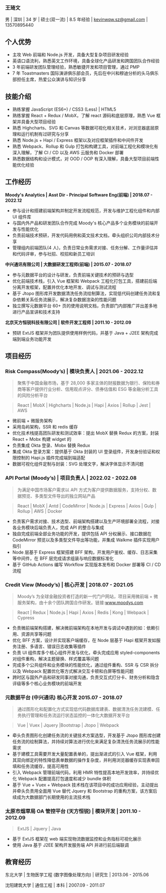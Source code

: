 ### **王琦文**

男 | 深圳 | 34 岁 | 硕士(双一流) | 8.5 年经验 | kevinwqw.sz@gmail.com | 13570895440

## **个人优势**

-   主攻 Web 前端和 Node.js 开发，具备大型复杂项目研发经验
-   英语口语流利，熟悉英文工作环境，具备全球化产品研发和跨国团队合作经验
-   3 年前端研发团队管理经验，熟悉敏捷开发和项目管理，通过 PMP
-   7 年 Toastmasters 国际演讲俱乐部会员，先后在中兴和穆迪分析的头马俱乐部担任主席，热爱公众演讲与知识分享

## **技能介绍**

-   熟练掌握 JavaScript (ES6+) / CSS3 (Less) | HTML5
-   熟练掌握 React + Redux / MobX，了解 react 源码和底层原理，熟悉 Vue 框架并具备大型项目经验
-   熟悉 Highcharts、SVG 和 Canvas 等数据可视化相关技术，对浏览器底层原理和运行机制有过研究与分享
-   熟悉 Node.js + Hapi / Express 框架以及对应框架插件和中间件开发
-   熟悉 Webpack、Rollup 和 Gulp 打包和构建工具，对前端工程化和模块化有深入理解，了解 CI / CD 以及 AWS 云服务和 Docker 部署
-   熟悉数据结构和设计模式，对 OOD / OOP 有深入理解，具备大型项目前端性能优化经验

## **工作经历**

**Moody's Analytics | Asst Dir - Principal Software Eng(前端) | 2018.07 - 2022.12**

-   参与设计和搭建前端架构并制定开发流程规范，开发与维护工程化组件和内部 UI 组件库
-   与国内外产品和研发团队合作完成 Moody's 核心产品多个业务模块的前端开发与性能优化
-   负责前端技术预研，开发代码用例和英文技术文档，牵头组织公司内部技术分享
-   管理组内前端团队(4 人)，负责日常业务需求对接、任务分解、工作量评估并和代码评审，参与社招、校招和新员工培训

**中兴通讯有限公司 | 大数据研发工程师(前端) | 2015.07 - 2018.07**

-   参与元数据平台的设计与研发，负责前端关键技术的预研与选型
-   优化前端技术栈，引入 Vue 框架和 Webpack 工程化打包工具，搭建前后端分离开发框架，配置并优化本地开发、调试与测试流程
-   基于 Jtopo 图形库开发数据清洗任务流绘制算法，实现低代码创建任务流和复杂依赖关系任务流展示，解决复杂数据渲染的性能问题
-   独立撰写元数据平台 60+ 页的使用说明文档，负责部门内部推广并出差多地进行产品宣讲和技术支持

**北京天方恒锐科技有限公司 | 软件开发工程师 | 2011.10 - 2012.09**

-   预研 ExtJS 框架并为团队提供使用样例代码，并基于 Java + J2EE 架构完成端到端业务功能开发

## **项目经历**

### **Risk Compass**(Moody’s) | 模块负责人 | 2021.06 - 2022.12

> 聚焦于中国金融市场，基于 28,000 多家主体的财报数据为银行、保险和券商等客户提供行业分析、信用观点评分、债券估值和 ESG 等金融分析工具的风险分析平台

> React | MobX | Highcharts | Node.js | Hapi | Axios | Rollup | Jest | AWS

<!-- 每个bullet point开头先是成果简介，然后冒号去写你的过程，可能这样会更容易让对方知道，你这个项目做了哪些后端内容以及结果如何。也能帮助他们快速定位你的技能和成功 -->
<!-- -   负责“行业分析”和“ESG”两大核心业务模块，在项目中推行自定义 hook 对通用数据和事件处理逻辑进行封装实现共享，有效减少单元测试和代码冗余 -->

-   微前端 + 微服务架构
-   采用岛屿架构，SSR 和 redis 缓存
-   优化技术栈提高团队研发和测试效率：提出 MobX 替换 Redux 的方案，封装 React + Mobx 构建 widget 的
-   负责集成 Okta 登录、Mobx 替换 Redux
-   集成 Okta 登录方案：提供基于 Okta 封装的 UI 登录组件，开发身份验证和权限控制的 Hapi.js 插件完成端到端适配
-   数据可视化组件定制与封装：SVG 处理文字，解决字体显示不清问题

### **API Portal** (Moody’s) | 项目负责人 | 2022.02 - 2022.08

> 为满足中国市场客户需求以 API 方式为客户提供数据服务，支持分权、数据预览、多类型文件导出的独立网站产品

> React | MobX | Antd | CodeMirror | Node.js | Express | Axios | Gulp | Rollup | AWS | Docker

-   负责客户需求对接、技术选型、前端架构搭建以及生产环境部署全流程，对接各业务模块后端负责人，完成 API 的整合与集成
-   独自完成前端全部业务功能的开发，提供包括 API 分权展示、接口数据在 CodeMirror 预览以及多类型文件导出等功能，并集成 Walkme 插件实现用户指引
-   Node 层基于 Express 框架搭建 BFF 架构，开发用户鉴权、缓存、日志采集等中间件，在 BFF 层完成请求组装与响应数据标准化
-   基于 GitHub Actions 编写 Workflow 实现版本发布和 Docker 部署等 CI / CD 流程
<!-- 实现非结构化数据解析：编写正则表达式，对非结构化数据进行重组，实现在 CodeMirror 中的结构化展示与关键字高亮提示 -->

### **Credit View** (Moody’s) | 核心开发 | 2018.07 - 2021.05

> Moody’s 为全球金融投资者打造的新一代门户网站，项目采用微前端 + 微服务架构，由十余个团队跨国合作研发。链接:www.moodys.com

> React | Redux | Node.js | Hapi | Axios | Redis | Kong | Webpack | Cypress

-   负责微前端架构搭建，解决微前端架构在本地开发与调试中遇到的如：依赖引用、资源共享等问题
-   优化 BFF 方案，设计并实现客户端缓存，在 Node 层基于 Hapi 框架开发如服务注册、多语言、错误日志收集等插件
-   负责 UI 组件库多个核心组件开发与优化，牵头完成应用 styled-components 对组件重构，解决主题替换、样式覆盖等问题
-   完成多个公共组件和业务模块的性能优化，通过组件重构、SSR 与 CSR 拆分 以及 Webpack 配置优化等方式解决交互卡顿和白屏等性能问题
-   跨时区与国外产品和研发同事对接沟通，负责交互式打分卡、财务分析和隐含评级等多个核心业务模块的前端开发
<!-- -   完成多个公共组件和业务模块的性能优化，通过组件重构、SSR 与 CSR 拆分 以及 Webpack 配置优化等方式解决交互卡顿和白屏等性能问题，其中对 公共 header 组件的优化使各页面 RPS 提高近 1 倍 -->

### **元数据平台** (中兴通讯) 核心开发 2015.07 - 2018.07

> 通过图形化和配置化方式实现低代码数据库建表、数据清洗任务流建模、任务执行管理和任务流运行状态监控的一体化大数据开发平台

> Vue | Vuex | Jquery |Bootstrap | Jtopo | Webpack

<!-- -   独立负责撰写页元数据平台的使用说明文档，负责部门内部的应用培训，并多次出差成都和青海移动进行产品使用培训和技术支持 -->

-   牵头负责图形化创建任务流的关键技术方案选型，开发基于 Jtopo 图形库创建任务流的绘制算法，并持续对算法进行优化来满足复杂清洗任务流展示的性能需求
-   基于建模工具需要开发大量配置表单的，提出渐进式的引入 Vue 框架，利用其双向绑定的特性降低表单数据的操作复杂度，并利用浏览器缓存实现表单回填和任务流缓存，提高可用性
-   引入 Webpack 管理前端代码，利用 HMR 特性提高本地开发效率，并持续优化 Webpack 配置提高打包速度和减少 bundle 体积
-   基于 Vue + Vuex + Webpack 技术栈在该项目中的成功应用经验，主动提出并牵头负责用全面用 Vue 替代 Jquery 和 Bootstrap 的重构方案，该方案后续成为大数据部门长期使用的主流技术栈

### **太原市烟草局** OA 管控平台 (天方恒锐) | 模块开发 | 2011.10 - 2012.09

> ExtJS | Jquery | Java

-   基于 ExtJS 框架在 web 端实现物流数据监控和业务指标可视化展示
-   使用 Java 基于 J2EE 架构开发服务端 API 并进行前后端联调

## **教育经历**

东北大学 | 生物医学工程 (数字图像处理方向) | 研究生 | 2013.06 - 2015.06

沈阳建筑大学 | 通信工程 | 本科 | 2007.09 - 2011.07
